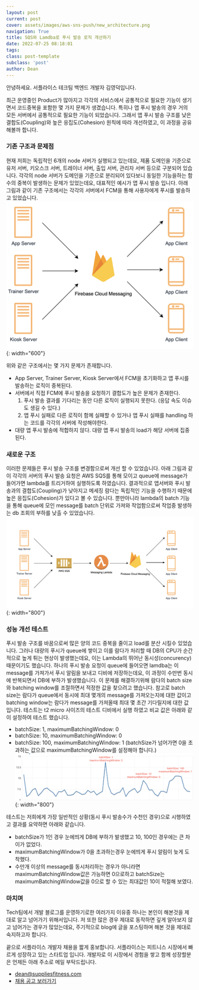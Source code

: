 ```yaml
---
layout: post
current: post
cover: assets/images/aws-sns-push/new_architecture.png
navigation: True
title: SQS와 Lamdba로 푸시 발송 로직 개선하기
date: 2022-07-25 08:18:01
tags:
class: post-template
subclass: 'post'
author: Dean
---
```


안녕하세요. 서플라이스 테크팀 백엔드 개발자 김영덕입니다.

최근 운영중인 Product가 많아지고 각각의 서비스에서 공통적으로 필요한 기능이 생기면서 코드중복을 포함한 몇 가지 문제가 생겼습니다.
특히나 앱 푸시 발송의 경우 거의 모든 서버에서 공통적으로 필요한 기능이 되었습니다.
그래서 앱 푸시 발송 구조를 낮은 결합도(Coupling)와 높은 응집도(Cohesion) 원칙에 따라 개선하였고, 이 과정을 공유해볼까 합니다.


### 기존 구조과 문제점
현재 저희는 독립적인 6개의 node 서버가 실행되고 있는데요, 제품 도메인을 기준으로 유저 서버, 키오스크 서버, 트레이너 서버, 출입 서버, 관리자 서버 등으로 구분되어 있습니다.
각각의 node 서버가 도메인을 기준으로 분리되어 있다보니 동일한 기능을하는 함수의 중복이 발생하는 문제가 있었는데요, 대표적인 예시가 앱 푸시 발송 입니다.
아래 그림과 같이 기존 구조에서는 각각의 서버에서 FCM을 통해 사용자에게 푸시를 발송하고 있었습니다.
![기존 구조](/assets/images/aws-sns-push/old_architecture.png){: width="600"}

위와 같은 구조에서는 몇 가지 문제가 존재합니다.
* App Server, Trainer Server, Kiosk Server에서 FCM을 초기화하고 앱 푸시를 발송하는 로직이 중복된다.
* 서버에서 직접 FCM에 푸시 발송을 요청하기 결합도가 높은 문제가 존재한다.
    1. 푸시 발송 결과를 기다리는 동안 다른 로직이 실행되지 못한다. (응답 속도 이슈도 생길 수 있다.)
    2. 앱 푸시 실패로 다른 로직이 함께 실패할 수 있거나 앱 푸시 실패를 handling 하는 코드를 각각의 서버에 작성해야한다.
* 대량 앱 푸시 발송에 적합하지 않다. 대량 앱 푸시 발송의 load가 해당 서버에 집중된다.

### 새로운 구조
이러한 문제들은 푸시 발송 구조를 변경함으로써 개선 할 수 있었습니다.
아래 그림과 같이 각각의 서버의 푸시 발송 요청은 AWS SQS를 통해 모이고 queue에 message가 들어가면 lambda를 트리거하여 실행하도록 하였습니다.
결과적으로 앱서버와 푸시 발송과의 결합도(Coupling)가 낮아지고 메세징 람다는 독립적인 기능을 수행하기 때문에 높은 응집도(Cohesion)가 있다고 볼 수 있습니다.
뿐만아니라 lambda의 batch 기능을 통해 queue에 모인 message를 batch 단위로 가져와 작업함으로써 작업중 발생하는 db 조회의 부하를 낮출 수 있었습니다.
![새로운 구조](/assets/images/aws-sns-push/new_architecture.png){: width="800"}


### 성능 개선 테스트
푸시 발송 구조를 바꿈으로써 많은 양의 코드 중복을 줄이고 load를 분산 시킬수 있었습니다.
그러나 대량의 푸시가 queue에 쌓이고 이를 람다가 처리할 때 DB의 CPU가 순간적으로 높게 튀는 현상이 발생했는데요, 이는 Lambda의 뛰어난 동시성(concurency)때문이기도 했습니다.
하나의 푸시 발송 요청이 queue에 들어오면 lamdba는 이 message를 가져가서 푸시 알림을 보내고 디비에 저장하는데요, 이 과정이 수만번 동시에 반복되면서 DB에 부하가 발생했습니다.
이 문제를 해결하기위해 람다의 batch size와 batching window를 조절하면서 적정한 값을 찾으려고 했습니다.
참고로 batch size는 람다가 queue에서 동시에 최대 몇개의 message를 가져오는지에 대한 값이고 batching window는 람다가 message를 가져올때 최대 몇 초간 기다릴지에 대한 값입니다.
테스트는 t2 micro 사이즈의 테스트 디비에서 실행 하였고 비교 값은 아래와 같이 설정하여 테스트 했습니다.
* batchSize: 1, maximumBatchingWindow: 0
* batchSize: 10, maximumBatchingWindow: 0
* batchSize: 100, maximumBatchingWindow: 1 (batchSize가 넘어가면 0을 초과하는 값으로 maximumBatchingWindow를 설정해야 합니다.)
![테스트](/assets/images/aws-sns-push/performance_test.png){: width="800"}

테스트는 저희에게 가장 일반적인 상황(동시 푸시 발송수가 수천인 경우)으로 시행하였고 결과를 요약하면 아래와 같습니다.
* batchSize가 1인 경우 눈에띄게 DB에 부하가 발생했고 10, 100인 경우에는 큰 차이가 없었다.
* maximumBatchingWindow가 0을 초과하는경우 눈에띄게 푸시 알림이 늦게 도착했다.
* 수만개 이상의 message를 동시처리하는 경우가 아니라면 maximumBatchingWindow값은 가능하면 0으로하고 batchSize는 maximumBatchingWindow값을 0으로 할 수 있는 최대값인 10이 적절해 보였다.

### 마치며
Tech팀에서 개발 블로그를 운영하기로한 여러가지 이유중 하나는 본인이 해본것을 제대로 알고 넘어가기 위해서입니다.
저 또한 많은 경우 제대로 동작하면 깊게 알아보지 않고 넘어가는 경우가 많았는데요, 주기적으로 blog에 글을 포스팅하며 해본 것을 제대로 숙지하고자 합니다.

끝으로 서플라이스 개발자 채용을 짧게 홍보합니다. 서플라이스는 피트니스 시장에서 빠르게 성장하고 있는 스타트업 입니다. 개발자로 이 시장에서 경험을 쌓고 함께 성장할분은 언제든 아래 주소로 메일 부탁드립니다.
* dean@suppliesfitness.com 
* [채용 공고 보러가기](https://supplies.notion.site/17d545a40be3463784f3f4861a923c64)
